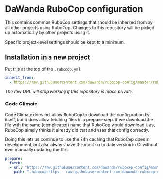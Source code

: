 # DaWanda RuboCop configuration

This contains common RuboCop settings that should be inherited from by all
other projects using RuboCop. Changes to this repository will be picked up
automatically by other projects using it.

Specific project-level settings should be kept to a minimum.

## Installation in a new project

Put this at the top of the `.rubocop.yml`:

```yaml
inherit_from:
  - https://raw.githubusercontent.com/dawanda/rubocop-config/master/rubocop.yml
```

_The raw URL will stop working if this repository is made private._

### Code Climate

Code Climate does not allow RuboCop to download the configuration by itself,
but it does allow fetching files in a prepare-step. If we download the file
with the same (complicated) name that RuboCop would download it as, RuboCop
simply thinks it already did that and uses that config correctly.

Doing this lets us continue to use the 24h caching that RuboCop does in
development, but also always have the most up to date version in CI without
ever manually updating the file.

```yaml
prepare:
  fetch:
  - url: "https://raw.githubusercontent.com/dawanda/rubocop-config/master/rubocop.yml"
    path: ".rubocop-https---raw-githubusercontent-com-dawanda-rubocop-config-master-rubocop-yml"
```
